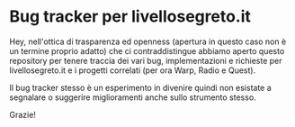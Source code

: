 # Bug tracker per livellosegreto.it
Hey, nell'ottica di trasparenza ed openness (apertura in questo caso non è un termine proprio adatto) che ci contraddistingue abbiamo aperto questo repository per tenere traccia dei vari bug, implementazioni e richieste per livellosegreto.it e i progetti correlati (per ora Warp, Radio e Quest).

Il bug tracker stesso è un esperimento in divenire quindi non esistate a segnalare o suggerire miglioramenti anche sullo strumento stesso.

Grazie!
